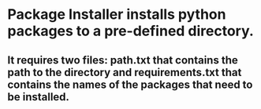 # Package Installer installs python packages to a pre-defined directory.

## It requires two files: path.txt that contains the path to the directory and requirements.txt that contains the names of the packages that need to be installed.
